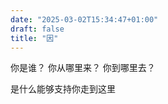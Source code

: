 ```yaml
---
date: "2025-03-02T15:34:47+01:00"
draft: false
title: "因"
---
```


你是谁？
你从哪里来？
你到哪里去？

是什么能够支持你走到这里

